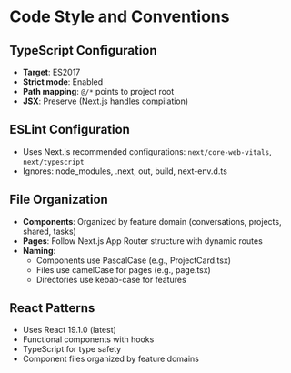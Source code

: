 # Code Style and Conventions

## TypeScript Configuration
- **Target**: ES2017
- **Strict mode**: Enabled
- **Path mapping**: `@/*` points to project root
- **JSX**: Preserve (Next.js handles compilation)

## ESLint Configuration
- Uses Next.js recommended configurations: `next/core-web-vitals`, `next/typescript`
- Ignores: node_modules, .next, out, build, next-env.d.ts

## File Organization
- **Components**: Organized by feature domain (conversations, projects, shared, tasks)
- **Pages**: Follow Next.js App Router structure with dynamic routes
- **Naming**: 
  - Components use PascalCase (e.g., ProjectCard.tsx)
  - Files use camelCase for pages (e.g., page.tsx)
  - Directories use kebab-case for features

## React Patterns
- Uses React 19.1.0 (latest)
- Functional components with hooks
- TypeScript for type safety
- Component files organized by feature domains